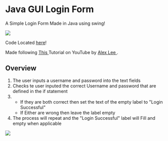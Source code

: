 <h1>Java GUI Login Form</h1>

<p>A Simple Login Form Made in Java using swing!</p>

<img src="https://i.postimg.cc/7hHD2mCx/Default.png">

<p>Code Located <a href="https://github.com/Dan-Sones/Java-GUI-Login/blob/master/src/GUI.java" target="_blank">here</a>!</p>

<p>Made following <a href="https://www.youtube.com/watch?v=iE8tZ0hn2Ws"> This </a> Tutorial on YouTube by <a href="https://www.youtube.com/channel/UC_fFL5jgoCOrwAVoM_fBYwA"> Alex Lee </a>.</p>

<h2>Overview</h2>
<ol>
  <li>The user inputs a username and password into the text fields </li>
  <li>Checks te user inputed the correct Username and password that are defined in the if statement</li>
  <li>
      <ul>
      <li>If they are both correct then set the text of the empty label to "Login Successful"</li>
      <li>If Either are wrong then leave the label empty</li>
      </ul>
  </li>
  <li>The process will repeat and the "Login Successful" label will Fill and empty when applicable</li>
</ol>

<img src="https://i.postimg.cc/rFzbDvhh/Login-Successful.png">
